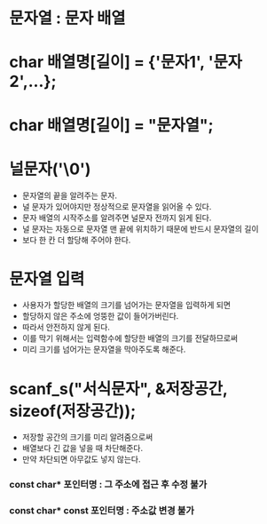 # 문자열 : 문자 배열

# char 배열명[길이] = {'문자1', '문자2',...};
# char 배열명[길이] = "문자열";

# 널문자('\0')
  * 문자열의 끝을 알려주는 문자.
  * 널 문자가 있어야지만 정상적으로 문자열을 읽어올 수 있다.
  * 문자 배열의 시작주소를 알려주면 널문자 전까지 읽게 된다.
  * 널 문자는 자동으로 문자열 맨 끝에 위치하기 때문에 반드시 문자열의 길이
  * 보다 한 칸 더 할당해 주어야 한다.


# 문자열 입력
  * 사용자가 할당한 배열의 크기를 넘어가는 문자열을 입력하게 되면
  * 할당하지 않은 주소에 엉뚱한 값이 들어가버린다.
  * 따라서 안전하지 않게 된다.
  * 이를 막기 위해서는 입력함수에 할당한 배열의 크기를 전달하므로써
  * 미리 크기를 넘어가는 문자열을 막아주도록 해준다.

# scanf_s("서식문자", &저장공간, sizeof(저장공간));
  * 저장할 공간의 크기를 미리 알려줌으로써
  * 배열보다 긴 값을 넣을 때 차단해준다.
  * 만약 차단되면 아무값도 넣지 않는다.

### const char* 포인터명 : 그 주소에 접근 후 수정 불가
### const char* const 포인터명 : 주소값 변경 불가
